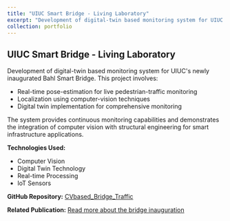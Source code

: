 ```yaml
---
title: "UIUC Smart Bridge - Living Laboratory"
excerpt: "Development of digital-twin based monitoring system for UIUC's newly inaugurated Bahl Smart Bridge. Real-time pose-estimation for live pedestrian-traffic monitoring and localization using computer-vision.<br/><img src='/images/bridge.jpg'>"
collection: portfolio
---
```


## UIUC Smart Bridge - Living Laboratory

Development of digital-twin based monitoring system for UIUC's newly inaugurated Bahl Smart Bridge. This project involves:

- Real-time pose-estimation for live pedestrian-traffic monitoring
- Localization using computer-vision techniques
- Digital twin implementation for comprehensive monitoring

The system provides continuous monitoring capabilities and demonstrates the integration of computer vision with structural engineering for smart infrastructure applications.

**Technologies Used:**
- Computer Vision
- Digital Twin Technology
- Real-time Processing
- IoT Sensors

**GitHub Repository:** [CVbased_Bridge_Traffic](https://github.com/shaikalthaf4/CVbased_Bridge_Traffic)

**Related Publication:** [Read more about the bridge inauguration](https://cee.illinois.edu/news/bahl-smart-bridge-showcased-living-laboratory-education-research)
